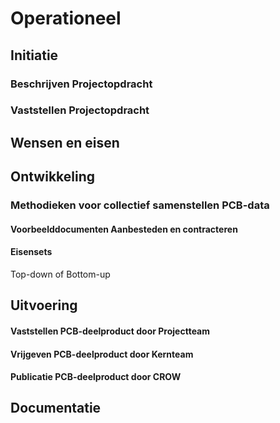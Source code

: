 # Operationeel


## Initiatie

### Beschrijven Projectopdracht

### Vaststellen Projectopdracht

## Wensen en eisen

## Ontwikkeling

### Methodieken voor collectief samenstellen PCB-data

#### Voorbeelddocumenten Aanbesteden en contracteren

#### Eisensets
Top-down of Bottom-up

## Uitvoering

#### Vaststellen PCB-deelproduct door Projectteam

#### Vrijgeven PCB-deelproduct door Kernteam

#### Publicatie PCB-deelproduct door CROW

## Documentatie






